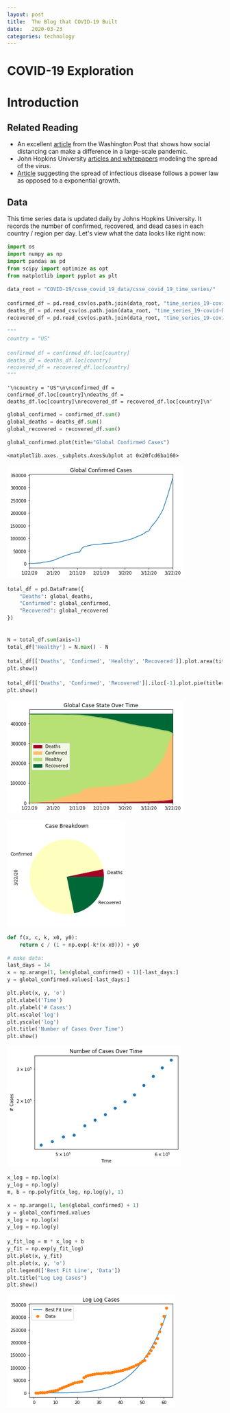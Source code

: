 ```yaml
---
layout: post
title:  The Blog that COVID-19 Built
date:   2020-03-23
categories: technology
---
```


# COVID-19 Exploration

# Introduction

## Related Reading

- An excellent [article](https://www.washingtonpost.com/graphics/2020/world/corona-simulator/) from the Washington Post that shows how social distancing can make a difference in a large-scale pandemic.
- John Hopkins University [articles and whitepapers](https://systems.jhu.edu/research/public-health/ncov/) modeling the spread of the virus.
- [Article](http://orgnet.com/TNA.pdf) suggesting the spread of infectious disease follows a power law as opposed to a exponential growth.

## Data

This time series data is updated daily by Johns Hopkins University. It records the number of confirmed, recovered, and dead cases in each country / region per day. Let's view what the data looks like right now:


```python
import os
import numpy as np
import pandas as pd
from scipy import optimize as opt
from matplotlib import pyplot as plt
```


```python
data_root = "COVID-19/csse_covid_19_data/csse_covid_19_time_series/"

confirmed_df = pd.read_csv(os.path.join(data_root, "time_series_19-covid-Confirmed.csv"), index_col=['Country/Region', 'Province/State', 'Lat', 'Long'])
deaths_df = pd.read_csv(os.path.join(data_root, "time_series_19-covid-Deaths.csv"), index_col=['Country/Region', 'Province/State', 'Lat', 'Long'])
recovered_df = pd.read_csv(os.path.join(data_root, "time_series_19-covid-Recovered.csv"), index_col=['Country/Region', 'Province/State', 'Lat', 'Long'])
```


```python
"""
country = "US"

confirmed_df = confirmed_df.loc[country]
deaths_df = deaths_df.loc[country]
recovered_df = recovered_df.loc[country]
"""
```




    '\ncountry = "US"\n\nconfirmed_df = confirmed_df.loc[country]\ndeaths_df = deaths_df.loc[country]\nrecovered_df = recovered_df.loc[country]\n'




```python
global_confirmed = confirmed_df.sum()
global_deaths = deaths_df.sum()
global_recovered = recovered_df.sum()
```


```python
global_confirmed.plot(title="Global Confirmed Cases")
```




    <matplotlib.axes._subplots.AxesSubplot at 0x20fcd6ba160>




![png](/assets/images/output_5_1.png)



```python
total_df = pd.DataFrame({
    "Deaths": global_deaths,
    "Confirmed": global_confirmed,
    "Recovered": global_recovered
})


N = total_df.sum(axis=1)
total_df['Healthy'] = N.max() - N

total_df[['Deaths', 'Confirmed', 'Healthy', 'Recovered']].plot.area(title="Global Case State Over Time", colormap="RdYlGn")
plt.show()

total_df[['Deaths', 'Confirmed', 'Recovered']].iloc[-1].plot.pie(title="Case Breakdown", colormap="RdYlGn")
plt.show()
```


![png](/assets/images/output_6_0.png)



![png](/assets/images/output_6_1.png)



```python
def f(x, c, k, x0, y0):
    return c / (1 + np.exp(-k*(x-x0))) + y0
```


```python
# make data:
last_days = 14
x = np.arange(1, len(global_confirmed) + 1)[-last_days:]
y = global_confirmed.values[-last_days:]
```


```python
plt.plot(x, y, 'o')
plt.xlabel('Time')
plt.ylabel('# Cases')
plt.xscale('log')
plt.yscale('log')
plt.title('Number of Cases Over Time')
plt.show()
```


![png](/assets/images/output_9_0.png)



```python
x_log = np.log(x)
y_log = np.log(y)
m, b = np.polyfit(x_log, np.log(y), 1)
```


```python
x = np.arange(1, len(global_confirmed) + 1)
y = global_confirmed.values
x_log = np.log(x)
y_log = np.log(y)

y_fit_log = m * x_log + b
y_fit = np.exp(y_fit_log)
plt.plot(x, y_fit)
plt.plot(x, y, 'o')
plt.legend(['Best Fit Line', 'Data'])
plt.title("Log Log Cases")
plt.show()
```


![png](/assets/images/output_11_0.png)



```python

```
